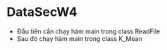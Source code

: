 DataSecW4
=========
- Đầu tiên cần chạy hàm main trong class ReadFile
- Sau đó chạy hàm main trong class K_Mean

